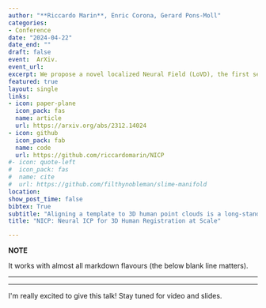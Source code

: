 ```yaml
---
author: "**Riccardo Marin**, Enric Corona, Gerard Pons-Moll"
categories:
- Conference
date: "2024-04-22"
date_end: ""
draft: false
event:  ArXiv.
event_url: 
excerpt: We propose a novel localized Neural Field (LoVD), the first self-supervised task for tuning neural fields (INT), and an efficient (takes less than a minute) scalable registration pipeline (NSR), that works with out-of-distribution data (partial point clouds, clutter, different poses, ...).
featured: true
layout: single
links:
- icon: paper-plane
  icon_pack: fas
  name: article
  url: https://arxiv.org/abs/2312.14024
- icon: github
  icon_pack: fab
  name: code
  url: https://github.com/riccardomarin/NICP
#- icon: quote-left
#  icon_pack: fas
#  name: cite
#  url: https://github.com/filthynobleman/slime-manifold
location: 
show_post_time: false
bibtex: True
subtitle: "Aligning a template to 3D human point clouds is a long-standing problem crucial for tasks like animation, reconstruction, and enabling supervised learning pipelines. Recent data-driven methods leverage predicted surface correspondences; however, they are not robust to varied poses, identities, or noise. In contrast, industrial solutions often rely on expensive manual annotations or multi-view capturing systems. Recently, neural fields have shown promising results. Still, their purely data-driven and extrinsic nature does not incorporate any guidance toward the target surface, often resulting in a trivial misalignment of the template registration. Currently, no method can be considered the standard for 3D Human registration, limiting the scalability of downstream applications. In this work, we propose NSR, a pipeline that, for the first time, generalizes and scales across thousands of shapes and more than ten different data sources. Our essential contribution is NICP, an ICP-style self-supervised task tailored to neural fields. NICP takes a few seconds, is self-supervised, and works out of the box on pre-trained neural fields. We combine it with a localized Neural Field trained on a large MoCap dataset. NSR achieves the state of the art over public benchmarks, and the release of its code and checkpoints will provide the community with a powerful tool useful for many downstream tasks like dataset alignments, cleaning, or asset animation."
title: "NICP: Neural ICP for 3D Human Registration at Scale"

---
```

**NOTE**

It works with almost all markdown flavours (the below blank line matters).

---
---

I'm really excited to give this talk! Stay tuned for video and slides.

